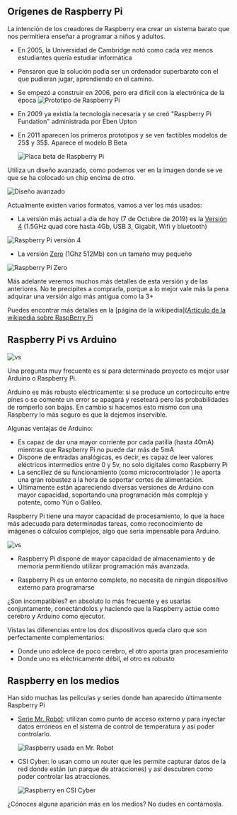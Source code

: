 ## Orígenes de Raspberry Pi

La intención de los creadores de Raspberry era crear un sistema barato que nos permitiera enseñar a programar a niños y adultos.

* En 2005, la Universidad de Cambridge notó como cada vez menos estudiantes quería estudiar informática

* Pensaron que la solución podía ser un ordenador superbarato con el que pudieran jugar, aprendiendo en el camino.

* Se empezó a construir en 2006, pero era difícil con la electrónica de la época
![Prototipo de Raspberry Pi](./images/prototipoRaspi.jpg)

* En 2009 ya existía la tecnología necesaria y se creó "Raspberry Pi Fundation" administrada por Eben Upton

* En 2011 aparecen los primeros prototipos y se ven factibles modelos de 25$ y 35$. Aparece el modelo B Beta

  ![Placa beta de Raspberry Pi](./images/betaPi.png)


Utiliza un diseño avanzado, como podemos ver en la imagen donde se ve que se ha colocado un chip encima de otro.

![Diseño avanzado](./images/EncapsuladoCPU-RAM.JPG)

Actualmente existen varios formatos, vamos a ver los más usados:

* La versión más actual a día de hoy (7 de Octubre de 2019) es la [Versión 4](https://www.raspberrypi.org/products/raspberry-pi-4-model-b/) (1.5GHz quad core hasta 4Gb, USB 3, Gigabit, Wifi y bluetooth)

![Raspberry Pi versión 4](./images/Raspberry-Pi-4.jpg)

* La versión [Zero](https://www.raspberrypi.org/products/pi-zero/) (1Ghz 512Mb) con un tamaño muy pequeño

![Raspberry Pi Zero](https://www.raspberrypi.org/app/uploads/2016/02/Raspberry-Pi-Zero-web.jpg)

Más adelante veremos muchos más detalles de esta versión y de las anteriores. No te precipites a comprarla, porque a lo mejor vale más la pena adquirar una versión algo más antigua como la 3+ 


Puedes encontrar más detalles en la [página de la wikipedia]([Artículo de la wikipedia sobre RaspBerry Pi](https://en.wikipedia.org/wiki/Raspberry_Pi)


## Raspberry Pi vs Arduino

![vs](./images/arduinovsRaspberry.jpg)

Una pregunta muy frecuente es si para determinado proyecto es mejor usar Arduino o Raspberry Pi.

Arduino es más robusto eléctricamente: si se produce un cortocircuito entre pines o se comente un error se apagará y reseteará pero las probabilidades de romperlo son bajas. En cambio si hacemos esto mismo con una Raspberry lo más seguro es que la dejemos inservible.

Algunas ventajas de Arduino:

* Es capaz de dar una mayor corriente por cada patilla (hasta 40mA) mientras que Raspberry Pi no puede dar más de 5mA
* Dispone de entradas analógicas, es decir, es capaz de leer valores eléctricos intermedios entre 0 y 5v, no solo digitales como Raspberry Pi
* La sencillez de su funcionamiento (como microcontrolador ) le aporta una gran robustez a la hora de soportar cortes de alimentación.
* Últimamente están apareciendo diversas versiones de Arduino con mayor capacidad, soportando una programación más compleja y potente, como Yún o Galileo.

Raspberry Pi tiene una mayor capacidad de procesamiento, lo que la hace más adecuada para determinadas tareas, como reconocimiento de imágenes o cálculos complejos, algo que sería impensable para Arduino.

  ![vs](./images/arduinovsRaspberry.png)

* Raspberry Pi dispone de mayor capacidad de almacenamiento y de memoria permitiendo utilizar programación más avanzada.

* Raspberry Pi es un entorno completo, no necesita de ningún dispositivo externo para programarse

¿Son incompatibles? en absoluto lo más frecuente y es usarlas conjuntamente, conectándolos y haciendo que la Raspberry actúe como cerebro y Arduino como ejecutor.

Vistas las diferencias entre los dos dispositivos queda claro que son perfectamente complementarios:

* Donde uno adolece de poco cerebro, el otro aporta gran procesamiento
* Donde uno es eléctricamente débil, el otro es robusto

## Raspberry en los medios

Han sido muchas las películas y series donde han aparecido últimamente Raspberry Pi

* [Serie Mr. Robot](http://null-byte.wonderhowto.com/how-to/hacks-mr-robot-build-hacking-raspberry-pi-0163143/): utilizan como punto de acceso externo y para inyectar datos erróneos en el sistema de control de temperatura y así poder controlarlo.

  ![Raspberry usada en Mr. Robot](http://therobotacademy.com/sites/default/files/hacks-mr-robot-build-hacking-raspberry-pi-2_0.jpg)

* CSI Cyber: lo usan como un router que les permite capturar datos de la red donde están (un parque de atracciones) y así descubren como poder controlar las atracciones.

  ![Raspberry en CSI Cyber](./images/RaspberryPi_on_CSI-Cyber.jpg)

¿Cónoces alguna aparición más en los medios? No dudes en contárnosla.